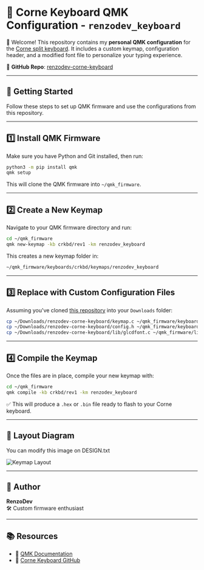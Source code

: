 
# 🧠 Corne Keyboard QMK Configuration - `renzodev_keyboard`

🎉 Welcome! This repository contains my **personal QMK configuration** for the [Corne split keyboard](https://github.com/foostan/crkbd). It includes a custom keymap, configuration header, and a modified font file to personalize your typing experience.

🔗 **GitHub Repo**: [renzodev-corne-keyboard](https://github.com/renzoqc/renzodev-corne-keyboard)

---

## 🚀 Getting Started

Follow these steps to set up QMK firmware and use the configurations from this repository.

---

## 1️⃣ Install QMK Firmware

Make sure you have Python and Git installed, then run:

```bash
python3 -m pip install qmk
qmk setup
```

This will clone the QMK firmware into `~/qmk_firmware`.

---

## 2️⃣ Create a New Keymap

Navigate to your QMK firmware directory and run:

```bash
cd ~/qmk_firmware
qmk new-keymap -kb crkbd/rev1 -km renzodev_keyboard
```

This creates a new keymap folder in:

```bash
~/qmk_firmware/keyboards/crkbd/keymaps/renzodev_keyboard
```

---

## 3️⃣ Replace with Custom Configuration Files

Assuming you've cloned [this repository](https://github.com/renzoqc/renzodev-corne-keyboard) into your `Downloads` folder:

```bash
cp ~/Downloads/renzodev-corne-keyboard/keymap.c ~/qmk_firmware/keyboards/crkbd/keymaps/renzodev_keyboard/keymap.c
cp ~/Downloads/renzodev-corne-keyboard/config.h ~/qmk_firmware/keyboards/crkbd/keymaps/renzodev_keyboard/config.h
cp ~/Downloads/renzodev-corne-keyboard/lib/glcdfont.c ~/qmk_firmware/lib/glcdfont.c
```

---

## 4️⃣ Compile the Keymap

Once the files are in place, compile your new keymap with:

```bash
cd ~/qmk_firmware
qmk compile -kb crkbd/rev1 -km renzodev_keyboard
```

✅ This will produce a `.hex` or `.bin` file ready to flash to your Corne keyboard.

---

## 🎨 Layout Diagram

You can modify this image on DESIGN.txt

![Keymap Layout](https://github.com/user-attachments/assets/2c8f43e1-4b9a-4e38-8130-b1bd082a09ac)


---

## 👤 Author

**RenzoDev**  
🛠️ Custom firmware enthusiast

---

## 📚 Resources

- 📘 [QMK Documentation](https://docs.qmk.fm/)
- 🧩 [Corne Keyboard GitHub](https://github.com/foostan/crkbd)
